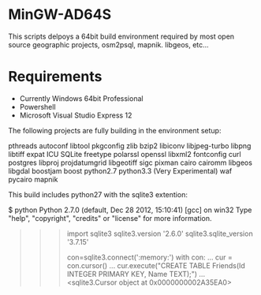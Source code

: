 MinGW-AD64S
===========

This scripts delpoys a 64bit build environment required by most open source geographic projects, osm2psql, mapnik. libgeos, etc...

Requirements
============

* Currently Windows 64bit Professional
* Powershell
* Microsoft Visual Studio Express 12

The following projects are fully building in the environment setup:

pthreads
autoconf
libtool
pkgconfig
zlib
bzip2
libiconv
libjpeg-turbo
libpng
libtiff
expat
ICU
SQLite
freetype
polarssl
openssl
libxml2
fontconfig
curl
postgres
libproj
projdatumgrid
libgeotiff
sigc
pixman
cairo
cairomm
libgeos
libgdal
boostjam
boost
python2.7
python3.3 (Very Experimental)
waf
pycairo
mapnik

This build includes python27 with the sqlite3 extention:

$ python
Python 2.7.0 (default, Dec 28 2012, 15:10:41) [gcc] on win32
Type "help", "copyright", "credits" or "license" for more information.
>>> import sqlite3
>>> sqlite3.version
'2.6.0'
>>> sqlite3.sqlite_version
'3.7.15'
>>>
>>> con=sqlite3.connect(':memory:')
>>> with con:
...     cur = con.cursor()
...     cur.execute("CREATE TABLE Friends(Id INTEGER PRIMARY KEY, Name TEXT);")
...
<sqlite3.Cursor object at 0x0000000002A35EA0>
